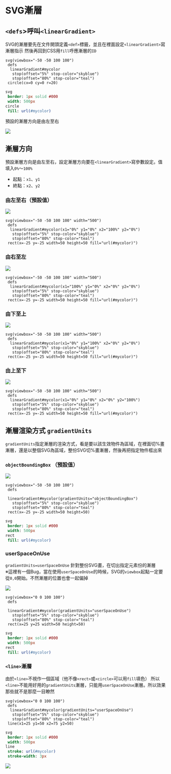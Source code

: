 # SVG漸層

## `<defs`>呼叫`<linearGradient>`

SVG的漸層要先在文件開頭定義`<def>`標籤，並且在裡面設定`<linearGradient>`寫漸層指示
然後再回到CSS用`fill`呼應漸層的`ID`

```pug
svg(viewbox="-50 -50 100 100")
 defs
  linearGradient#mycolor
   stop(offset="5%" stop-color="skyblue")
   stop(offset="80%" stop-color="teal")
 circle(cx=0 cy=0 r=20)
```

```sass
svg
 border: 1px solid #000
 width: 500px
circle
 fill: url(#mycolor)
```

預設的漸層方向是由左至右

![](https://raw.githubusercontent.com/ianchen0419/notes/master/img/SVG漸層/01.png)

## 漸層方向

預設漸層方向是由左至右，設定漸層方向要在`<linearGradient>`寫參數設定。值填入`0%`～`100%`

* 起點：`x1`、`y1`
* 終點：`x2`、`y2`

### 由左至右（預設值）

![](https://raw.githubusercontent.com/ianchen0419/notes/master/img/SVG漸層/02.png)

```pug
svg(viewbox="-50 -50 100 100" width="500")
 defs
  linearGradient#mycolor(x1="0%" y1="0%" x2="100%" y2="0%")
   stop(offset="5%" stop-color="skyblue")
   stop(offset="80%" stop-color="teal")
 rect(x=-25 y=-25 width=50 height=50 fill="url(#mycolor)")
```

### 由右至左

![](https://raw.githubusercontent.com/ianchen0419/notes/master/img/SVG漸層/03.png)

```pug
svg(viewbox="-50 -50 100 100" width="500")
 defs
  linearGradient#mycolor(x1="100%" y1="0%" x2="0%" y2="0%")
   stop(offset="5%" stop-color="skyblue")
   stop(offset="80%" stop-color="teal")
 rect(x=-25 y=-25 width=50 height=50 fill="url(#mycolor)")
```

### 由下至上

![](https://raw.githubusercontent.com/ianchen0419/notes/master/img/SVG漸層/04.png)

```pug
svg(viewbox="-50 -50 100 100" width="500")
 defs
  linearGradient#mycolor(x1="0%" y1="100%" x2="0%" y2="0%")
   stop(offset="5%" stop-color="skyblue")
   stop(offset="80%" stop-color="teal")
 rect(x=-25 y=-25 width=50 height=50 fill="url(#mycolor)")
```

### 由上至下

![](https://raw.githubusercontent.com/ianchen0419/notes/master/img/SVG漸層/05.png)

```pug
svg(viewbox="-50 -50 100 100" width="500")
 defs
  linearGradient#mycolor(x1="0%" y1="0%" x2="0%" y2="100%")
   stop(offset="5%" stop-color="skyblue")
   stop(offset="80%" stop-color="teal")
 rect(x=-25 y=-25 width=50 height=50 fill="url(#mycolor)")
```
## 漸層渲染方式 `gradientUnits`

`gradientUnits`指定漸層的渲染方式，看是要以該生效物件為區域，在裡面切%畫漸層，還是以整個SVG為區域，整份SVG切%畫漸層，然後再把指定物件框出來

### `objectBoundingBox` （預設值）

![](https://raw.githubusercontent.com/ianchen0419/notes/master/img/SVG漸層/06.png)

```pug
svg(viewbox="-50 -50 100 100")
 defs
 
 linearGradient#mycolor(gradientUnits="objectBoundingBox")
   stop(offset="5%" stop-color="skyblue")
   stop(offset="80%" stop-color="teal")
 rect(x=-25 y=-25 width=50 height=50)
```

```sass
svg
 border: 1px solid #000
 width: 500px
rect
 fill: url(#mycolor)
```

### userSpaceOnUse

`gradientUnits=userSpaceOnUse` 針對整份SVG畫，在切出指定元素份的漸層  
※這裡有一個Bug，當在使用`userSpaceOnUse`的時候，SVG的`viewbox`起點一定要從`0,0`開始。不然漸層的位置也會一起偏掉

![](https://raw.githubusercontent.com/ianchen0419/notes/master/img/SVG漸層/07.png)

```pug
svg(viewbox="0 0 100 100")
 defs
 
 linearGradient#mycolor(gradientUnits="userSpaceOnUse")
   stop(offset="5%" stop-color="skyblue")
   stop(offset="80%" stop-color="teal")
 rect(x=25 y=25 width=50 height=50)
```

```sass
svg
 border: 1px solid #000
 width: 500px
rect
 fill: url(#mycolor)
```

### `<line>`漸層

由於`<line>`不視作一個區域（他不像`<rect>`或`<circle>`可以用`fill`填色）
所以`<line>`不能用好用的`gradientUnits`漸層，只能用`userSpaceOnUse`漸層。所以效果那些就不是那麼一目瞭然

```pug
svg(viewbox="0 0 100 100")
 defs
  linearGradient#mycolor(gradientUnits="userSpaceOnUse")
   stop(offset="5%" stop-color="skyblue")
   stop(offset="80%" stop-color="teal")
 line(x1=25 y1=50 x2=75 y2=50)
```
```sass
svg
 border: 1px solid #000
 width: 500px
line
 stroke: url(#mycolor)
 stroke-width: 3px
```

![](https://raw.githubusercontent.com/ianchen0419/notes/master/img/SVG漸層/08.png)
